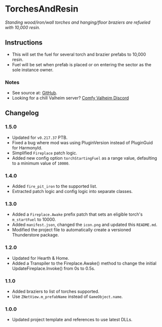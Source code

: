 # TorchesAndResin

*Standing wood/iron/wall torches and hanging/floor braziers are refueled with 10,000 resin.*

## Instructions

  * This will set the fuel for several torch and brazier prefabs to 10,000 resin.
  * Fuel will be set when prefab is placed or on entering the sector as the sole instance owner.

### Notes

  * See source at: [GitHub](https://github.com/redseiko/ComfyMods/tree/main/TorchesAndResin).
  * Looking for a chill Valheim server? [Comfy Valheim Discord](https://discord.gg/ameHJz5PFk)

## Changelog

### 1.5.0

  * Updated for `v0.217.37` PTB.
  * Fixed a bug where mod was using PluginVersion instead of PluginGuid for HarmonyId.
  * Simplified `Fireplace` patch logic.
  * Added new config option `torchStartingFuel` as a range value, defaulting to a minimum value of `10000`.

### 1.4.0

  * Added `fire_pit_iron` to the supported list.
  * Extracted patch logic and config logic into separate classes.

### 1.3.0

  * Added a `Fireplace.Awake` prefix patch that sets an eligible torch's `m_startFuel` to 10000.
  * Added `manifest.json`, changed the `icon.png` and updated this `README.md`.
  * Modified the project file to automatically create a versioned Thunderstore package.

### 1.2.0

  * Updated for Hearth & Home.
  * Added a Transpiler to the Fireplace.Awake() method to change the initial UpdateFireplace.Invoke() from 0s to 0.5s.

### 1.1.0

  * Added braziers to list of torches supported.
  * Use `ZNetView.m_prefabName` instead of `GameObject.name`.

### 1.0.0

  * Updated project template and references to use latest DLLs.